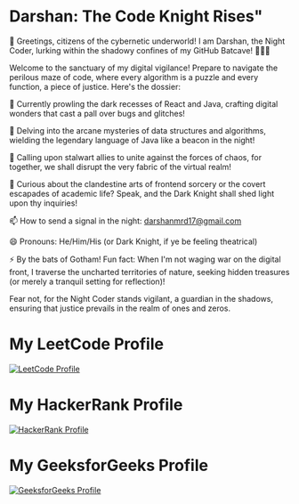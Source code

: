 
# Darshan: The Code Knight Rises"
🦇 Greetings, citizens of the cybernetic underworld! I am Darshan, the Night Coder, lurking within the shadowy confines of my GitHub Batcave! 👨‍💻✨

Welcome to the sanctuary of my digital vigilance! Prepare to navigate the perilous maze of code, where every algorithm is a puzzle and every function, a piece of justice. Here's the dossier:

🔭 Currently prowling the dark recesses of React and Java, crafting digital wonders that cast a pall over bugs and glitches!

🌱 Delving into the arcane mysteries of data structures and algorithms, wielding the legendary language of Java like a beacon in the night!

👯 Calling upon stalwart allies to unite against the forces of chaos, for together, we shall disrupt the very fabric of the virtual realm!

💬 Curious about the clandestine arts of frontend sorcery or the covert escapades of academic life? Speak, and the Dark Knight shall shed light upon thy inquiries!

📫 How to send a signal in the night: darshanmrd17@gmail.com

😄 Pronouns: He/Him/His (or Dark Knight, if ye be feeling theatrical)

⚡ By the bats of Gotham! Fun fact: When I'm not waging war on the digital front, I traverse the uncharted territories of nature, seeking hidden treasures (or merely a tranquil setting for reflection)!


Fear not, for the Night Coder stands vigilant, a guardian in the shadows, ensuring that justice prevails in the realm of ones and zeros.

# My LeetCode Profile 

[![LeetCode Profile](https://img.shields.io/badge/LeetCode-DARSHANm17-blue?style=flat&logo=leetcode)](https://leetcode.com/DARSHANm17/)
# My HackerRank Profile

[![HackerRank Profile](https://img.shields.io/badge/HackerRank-darshanmrd17-brightgreen?style=flat&logo=hackerrank)](https://www.hackerrank.com/darshanmrd17)

# My GeeksforGeeks Profile

[![GeeksforGeeks Profile](https://img.shields.io/badge/GeeksforGeeks-darshan9jjj-orange?style=flat&logo=geeksforgeeks)](https://auth.geeksforgeeks.org/user/darshan9jjj/profile)

